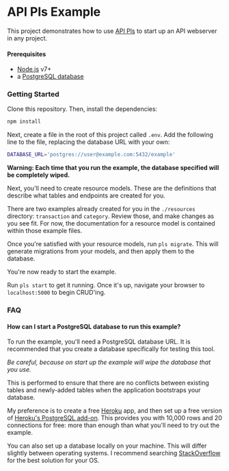 # API Pls Example

This project demonstrates how to use [API Pls](https://github.com/jmeas/api-pls)
to start up an API webserver in any project.

#### Prerequisites

- [Node.js](https://nodejs.org/en/) v7+
- a [PostgreSQL database](#how-can-i-start-a-postgresql-database-to-run-this-example)

### Getting Started

Clone this repository. Then, install the dependencies:

```sh
npm install
```

Next, create a file in the root of this project called `.env`. Add the following
line to the file, replacing the database URL with your own:

```sh
DATABASE_URL='postgres://user@example.com:5432/example'
```

**Warning: Each time that you run the example, the database specified will be
completely wiped.**

Next, you'll need to create resource models. These are the definitions that
describe what tables and endpoints are created for you.

There are two examples already created for you in the `./resources` directory:
`transaction` and `category`. Review those, and make changes as you see fit.
For now, the documentation for a resource model is contained within those
example files.

Once you're satisfied with your resource models, run `pls migrate`. This will
generate migrations from your models, and then apply them to the database.

You're now ready to start the example.

Run `pls start` to get it running. Once it's up, navigate your browser to
`localhost:5000` to begin CRUD'ing.

### FAQ

#### How can I start a PostgreSQL database to run this example?

To run the example, you'll need a PostgreSQL database URL. It is recommended
that you create a database specifically for testing this tool.

_Be careful, because on start up the example will wipe the database that you
use._

This is performed to ensure that there are no conflicts between existing tables
and newly-added tables when the application bootstraps your database.

My preference is to create a free [Heroku](heroku.com) app, and then set up a
free version of
[Heroku's PostgreSQL add-on](https://elements.heroku.com/addons/heroku-postgresql).
This provides you with 10,000 rows and 20 connections for free: more than enough
than what you'll need to try out the example.

You can also set up a database locally on your machine. This will differ
slightly between operating systems. I recommend searching
[StackOverflow](stackoverflow.com) for the best solution for your OS.
